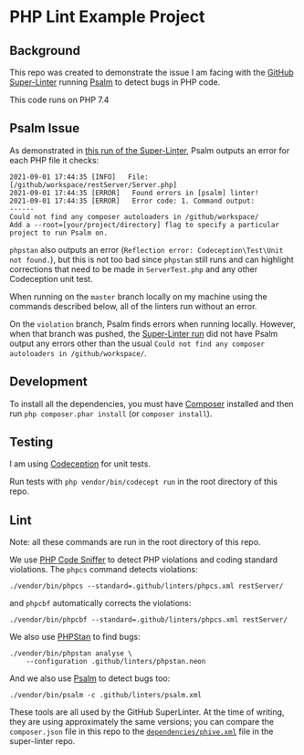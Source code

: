 # PHP Lint Example Project

## Background

This repo was created to demonstrate the issue I am facing with the [GitHub Super-Linter](https://github.com/github/super-linter)
running [Psalm](https://psalm.dev/) to detect bugs in PHP code.

This code runs on PHP 7.4

## Psalm Issue

As demonstrated in [this run of the Super-Linter](https://github.com/tylervz/php-lint-example/runs/3487479266?check_suite_focus=true),
Psalm outputs an error for each PHP file it checks:

```text
2021-09-01 17:44:35 [INFO]   File:[/github/workspace/restServer/Server.php]
2021-09-01 17:44:35 [ERROR]   Found errors in [psalm] linter!
2021-09-01 17:44:35 [ERROR]   Error code: 1. Command output:
------
Could not find any composer autoloaders in /github/workspace/
Add a --root=[your/project/directory] flag to specify a particular project to run Psalm on.
```

`phpstan` also outputs an error (`Reflection error: Codeception\Test\Unit not found.`),
but this is not too bad since `phpstan` still runs and can highlight corrections that need to be made
in `ServerTest.php` and any other Codeception unit test.

When running on the `master` branch locally on my machine using the commands described below, all of the linters run without an error.

On the `violation` branch, Psalm finds errors when running locally.
However, when that branch was pushed, the [Super-Linter run](https://github.com/tylervz/php-lint-example/runs/3487808931?check_suite_focus=true)
did not have Psalm output any errors other than the usual `Could not find any composer autoloaders in /github/workspace/`.

## Development

To install all the dependencies, you must have [Composer](https://getcomposer.org/) installed
and then run `php composer.phar install` (or `composer install`).

## Testing

I am using [Codeception](https://codeception.com/docs/05-UnitTests) for unit tests.

Run tests with `php vendor/bin/codecept run` in the root directory of this repo.

## Lint

Note: all these commands are run in the root directory of this repo.

We use [PHP Code Sniffer](https://github.com/squizlabs/PHP_CodeSniffer) to detect PHP violations
and coding standard violations. The `phpcs` command detects violations:

```shell
./vendor/bin/phpcs --standard=.github/linters/phpcs.xml restServer/
```

and `phpcbf` automatically corrects the violations:

```shell
./vendor/bin/phpcbf --standard=.github/linters/phpcs.xml restServer/
```

We also use [PHPStan](https://phpstan.org/) to find bugs:

```shell
./vendor/bin/phpstan analyse \
    --configuration .github/linters/phpstan.neon
```

And we also use [Psalm](https://psalm.dev/) to detect bugs too:

```shell
./vendor/bin/psalm -c .github/linters/psalm.xml
```

These tools are all used by the GitHub SuperLinter.
At the time of writing, they are using approximately the same versions;
you can compare the `composer.json` file in this repo to the [`dependencies/phive.xml`](https://github.com/github/super-linter/blob/7c321102dd1c65adf0c872c3632fa8367e8bee0e/dependencies/phive.xml)
file in the super-linter repo.
